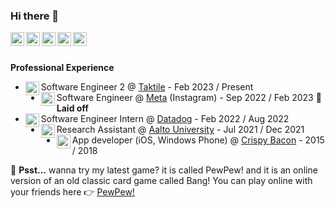 ### Hi there 👋

<a href="https://www.linkedin.com/in/albertoxamin/">

  <img align="left" alt="Alberto Xamin's Linkdein" width="22px" src="https://cdn1.iconfinder.com/data/icons/logotypes/32/square-linkedin-512.png" />
</a>
<a href="https://github.com/albertoxamin">
  <img align="left" alt="Alberto Xamin's Github" width="22px" src="https://cdn3.iconfinder.com/data/icons/social-rounded-2/72/GitHub-512.png" />
</a>
<a href="https://stackoverflow.com/users/3154909/alberto">
  <img align="left" alt="Alberto Xamin's StackOverflow" width="22px" src="https://cdn0.iconfinder.com/data/icons/social-rounded/72/stackoverflow-512.png" />
</a>
<a href="https://instagram.com/alberto.programmer/">
  <img align="left" alt="Alberto Xamin's Instagram" width="22px" src="https://cdn2.iconfinder.com/data/icons/social-media-applications/64/social_media_applications_3-instagram-512.png" />
</a>
<a href="https://www.xamin.it/">
  <img align="left" alt="Alberto Xamin's Website" width="22px" src="https://cdn3.iconfinder.com/data/icons/social-media-square-4/1024/square-10-512.png" />
</a>
<br/>
<br/>

**Professional Experience**



* <img align="left" alt="meta-logo" width="22px" src="https://www.taktile.com/assets/favicon/favicon.png" /> Software Engineer 2 @ [Taktile](https://www.taktile.com/) - Feb 2023 / Present
* <img align="left" alt="meta-logo" width="22px" src="https://static.xx.fbcdn.net/rsrc.php/y5/r/m4nf26cLQxS.ico" /> Software Engineer @ [Meta](https://www.meta.com/) (Instagram) - Sep 2022 / Feb 2023 🫡 **Laid off**
* <img align="left" alt="datadog-logo" width="22px" src="https://www.datadoghq.com/favicon.ico" /> Software Engineer Intern @ [Datadog](https://datadoghq.com) - Feb 2022 / Aug 2022
* <img align="left" alt="aalto-logo" width="22px" src="https://www.aalto.fi/favicon.ico" /> Research Assistant @ [Aalto University](https://www.aalto.fi/en) - Jul 2021 / Dec 2021
* <img align="left" alt="crispy-bacon-logo" width="22px" src="https://crispybacon.it/wp-content/uploads/2018/10/cropped-ms-icon-310x310-32x32.png" /> App developer (iOS, Windows Phone) @ [Crispy Bacon](https://crispybacon.it/en/) - 2015 / 2018



🤫 **Psst...** wanna try my latest game? it is called PewPew! and it is an online version of an old classic card game called Bang! You can play online with your friends here 👉 <a href="https://bang.xamin.it">PewPew!</a>

